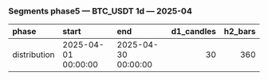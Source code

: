 ### Segments phase5 — BTC_USDT 1d — 2025-04

| phase        | start               | end                 |   d1_candles |   h2_bars |
|:-------------|:--------------------|:--------------------|-------------:|----------:|
| distribution | 2025-04-01 00:00:00 | 2025-04-30 00:00:00 |           30 |       360 |